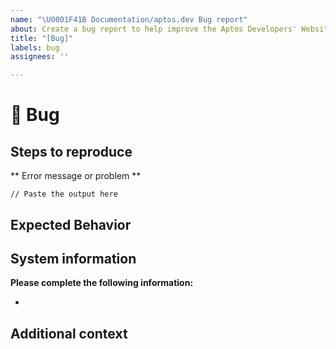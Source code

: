 ```yaml
---
name: "\U0001F41B Documentation/aptos.dev Bug report"
about: Create a bug report to help improve the Aptos Developers' Website
title: "[Bug]"
labels: bug
assignees: ''

---
```


# 🐛 Bug

<!-- A clear and concise description of your issue with the documentation or website.
To report a security issue, please email security@aptoslabs.com. -->

## Steps to reproduce

<!-- Please include all steps to reproduce the issue -->

** Error message or problem **
```
// Paste the output here
```

## Expected Behavior

<!-- A clear and concise description of what you expected to happen. -->

## System information

**Please complete the following information:**
- <!-- Browser type and version -->

## Additional context

<!-- Add any other context about the problem here. -->
